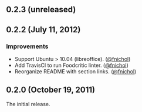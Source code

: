 ## 0.2.3 (unreleased)


## 0.2.2 (July 11, 2012)

### Improvements

* Support Ubuntu > 10.04 (libreoffice). ([@fnichol][])
* Add TravisCI to run Foodcritic linter. ([@fnichol][])
* Reorganize README with section links. ([@fnichol][])


## 0.2.0 (October 19, 2011)

The initial release.

[@fnichol]: https://github.com/fnichol
